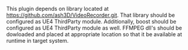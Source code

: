 This plugin depends on library located at https://github.com/ash3D/VideoRecorder.git. That library should be configured as UE4 ThirdParty module. Additionally, boost should be configured as UE4 ThirdParty module as well.
FFMPEG dll's should be dowloaded and placed at appropriate location so that it be available at runtime in target system.
